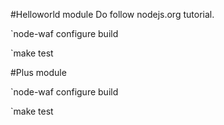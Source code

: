 #Helloworld module
Do follow nodejs.org tutorial.

`node-waf configure build

`make test

#Plus module

`node-waf configure build

`make test

